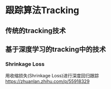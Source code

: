 # 跟踪算法Tracking

## 传统的tracking技术 

## 基于深度学习的tracking中的技术

### Shrinkage Loss

用收缩损失(Shrinkage Loss)进行深度回归跟踪
https://zhuanlan.zhihu.com/p/55918329